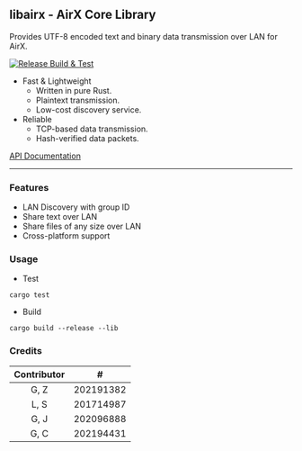 ## libairx - AirX Core Library

Provides UTF-8 encoded text and binary data transmission over LAN for AirX.

[![Release Build & Test](https://github.com/hatsune-miku/libairx/actions/workflows/rust.yml/badge.svg)](https://github.com/hatsune-miku/libairx/actions/workflows/rust.yml)

- Fast & Lightweight
    - Written in pure Rust.
    - Plaintext transmission.
    - Low-cost discovery service.
- Reliable
    - TCP-based data transmission.
    - Hash-verified data packets.

[API Documentation](https://github.com/hatsune-miku/libairx/wiki)

---

### Features

- LAN Discovery with group ID
- Share text over LAN
- Share files of any size over LAN
- Cross-platform support

### Usage

- Test

```shell
cargo test
```

- Build

```shell
cargo build --release --lib
```

### Credits

| Contributor |     #     |
|:-----------:|:---------:|
|    G, Z     | 202191382 |
|    L, S     | 201714987 |
|    G, J     | 202096888 |
|    G, C     | 202194431 |
